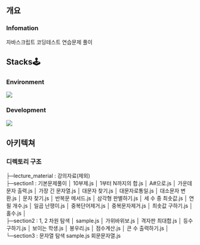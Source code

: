 ## 개요
### Infomation
자바스크립트 코딩테스트 연습문제 풀이


## Stacks🕹
### Environment
<img src="https://img.shields.io/badge/VisualStudioCode-007ACC?style=flat-square&logo=Visual Studio Code&logoColor=white"/>

### Development
<img src="https://img.shields.io/badge/JAVASCRIPT-F7DF1E?style=flat-square&logo=JavaScript&logoColor=white"/>


## 아키텍쳐
### 디렉토리 구조

├─lecture_material : 강의자료(제외)         
├─section1 : 기본문제풀이
│      10부제.js
│      1부터 N까지의 합.js
│      A#으로.js
│      가운데 문자 출력.js
│      가장 긴 문자열.js
│      대문자 찾기.js
│      대문자로통일.js
│      대소문자 변환.js
│      문자 찾기.js
│      반복문 메서드.js
│      삼각형 판별하기.js
│      세 수 중 최솟값.js
│      연필 개수.js
│      일곱 난쟁이.js
│      중복단어제거.js
│      중복문자제거.js
│      최솟값 구하기.js
│      홀수.js
│      
├─section2 : 1, 2 차원 탐색
│      sample.js
│      가위바위보.js
│      격자판 최대합.js
│      등수구하기.js
│      보이는 학생.js
│      봉우리.js
│      점수계산.js
│      큰 수 출력하기.js
│      
└─section3 : 문자열 탐색
        sample.js
        회문문자열.js
        
